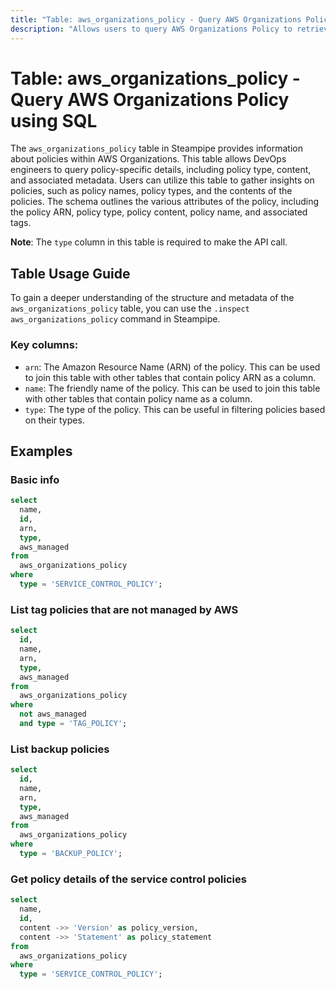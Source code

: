 ```yaml
---
title: "Table: aws_organizations_policy - Query AWS Organizations Policy using SQL"
description: "Allows users to query AWS Organizations Policy to retrieve detailed information on policies within AWS Organizations. This table can be utilized to gain insights on policy-specific details, such as policy type, content, and associated metadata."
---
```


# Table: aws_organizations_policy - Query AWS Organizations Policy using SQL

The `aws_organizations_policy` table in Steampipe provides information about policies within AWS Organizations. This table allows DevOps engineers to query policy-specific details, including policy type, content, and associated metadata. Users can utilize this table to gather insights on policies, such as policy names, policy types, and the contents of the policies. The schema outlines the various attributes of the policy, including the policy ARN, policy type, policy content, policy name, and associated tags.

**Note**: The `type` column in this table is required to make the API call.

## Table Usage Guide

To gain a deeper understanding of the structure and metadata of the `aws_organizations_policy` table, you can use the `.inspect aws_organizations_policy` command in Steampipe.

### Key columns:

- `arn`: The Amazon Resource Name (ARN) of the policy. This can be used to join this table with other tables that contain policy ARN as a column.
- `name`: The friendly name of the policy. This can be used to join this table with other tables that contain policy name as a column.
- `type`: The type of the policy. This can be useful in filtering policies based on their types.

## Examples

### Basic info

```sql
select
  name,
  id,
  arn,
  type,
  aws_managed
from
  aws_organizations_policy
where
  type = 'SERVICE_CONTROL_POLICY';
```

### List tag policies that are not managed by AWS

```sql
select
  id,
  name,
  arn,
  type,
  aws_managed
from
  aws_organizations_policy
where
  not aws_managed
  and type = 'TAG_POLICY';
```

### List backup policies

```sql
select
  id,
  name,
  arn,
  type,
  aws_managed
from
  aws_organizations_policy
where
  type = 'BACKUP_POLICY';
```

### Get policy details of the service control policies

```sql
select
  name,
  id,
  content ->> 'Version' as policy_version,
  content ->> 'Statement' as policy_statement
from
  aws_organizations_policy
where
  type = 'SERVICE_CONTROL_POLICY';
```
